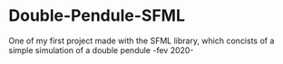 # Double-Pendule-SFML
One of my first project made with the SFML library, which concists of a simple simulation of a double pendule -fev 2020-
